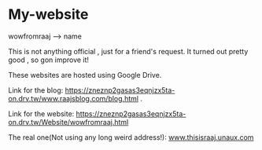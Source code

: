 # My-website


wowfromraaj --> name


This is not anything official , just for a friend's request. It turned out pretty good , so gon improve it!

These websites are hosted using Google Drive.

Link for the blog: https://zneznp2gasas3eqnjzx5ta-on.drv.tw/www.raajsblog.com/blog.html .


Link for the website: https://zneznp2gasas3eqnjzx5ta-on.drv.tw/Website/wowfromraaj.html


The real one(Not using any long weird address!):
www.thisisraaj.unaux.com

